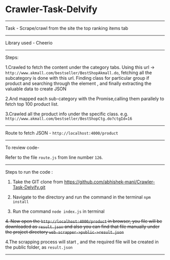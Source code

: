 # Crawler-Task-Delvify

****
Task -  Scrape/crawl from the site the top ranking items tab
****
Library used - Cheerio
****
Steps:

1.Crawled to fetch the content under the category tabs.
  Using this url -> `http://www.akmall.com/bestseller/BestShopAkmall.do`, fetching all the subcategory is done with this url.
  Finding class for particular group if product and searching through the element , and finally extracting the valuable data to create       JSON

2.And mapped each sub-category with the Promise,calling them parallely to fetch top 100 product list.

3.Crawled all the product info under the specific class. e.g. `http://www.akmall.com/bestseller/BestShopCtg.do?ctgId=16`
****
Route to fetch JSON - `http://localhost:4000/product`
****
To review code- 

Refer to the file `route.js` from line number `126`.
****
Steps to run the code : 

1. Take the GIT clone from https://github.com/abhishek-mani/Crawler-Task-Delvify.git

2. Navigate to the directory and run the command in the terminal `npm install`

3. Run the command `node index.js` in terminal

~~4. Now open the `http://localhost:4000/product` in browser, you file will be downloaded as `result.json` and also you can find that file manually under the project directory `web-scrapper->public->result.json`~~

4.The scrapping process will start , and the required file will be created in the public folder, as `result.json` 
****
